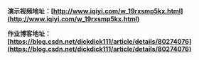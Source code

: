 **演示视频地址：[http://www.iqiyi.com/w_19rxsmp5kx.html](http://www.iqiyi.com/w_19rxsmp5kx.html)**

**作业博客地址： [https://blog.csdn.net/dickdick111/article/details/80274076](https://blog.csdn.net/dickdick111/article/details/80274076)**
